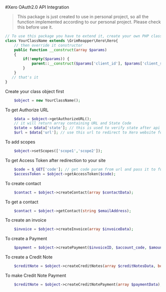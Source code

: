 #Xero OAuth2.0 API Integration

> This package is just created to use in personal project, so all the function implemented according to our personal project. Please check this before use it.

```php
// To use this package you have to extend it, create your own PHP class and extend this.
class YourClassName extends \GrimReapper\Xero\Xero{
    // then override it constructor
    public function __construct(array $params)
    {
        if(!empty($params)) {
            parent::__construct($params['client_id'], $params['client_secret'], $params['redirect_uri']);
        }
    }
   // that's it
}
```
Create your class object first
```php
    $object = new YourClassName();
```
To get Authorize URL
```php
    $data = $object->getAuthorizeURL();
    // it will return array containing URL and State Code
    $state = $data['state']; // this is used to verify state after api redirect to prevent xss
    $url = $data['url']; // use this url to redirect to Xero website for Authentication
```
To add scopes
```php
    $object->setScopes(['scope1','scope2']);
```
To get Access Token after redirection to your site
```php
    $code = $_GET['code']; // get code param from url and pass it to function
    $accessToken = $object->getAccessToken($code);
```
To create contact
```php
    $contact = $object->createContact(array $contactData);
```
To get a contact
```php
    $contact = $object->getContact(string $emailAddress);
```

To create an invoice
```php
    $invoice = $object->createInvoice(array $invoiceData);
```
To create a Payment
```php
    $payment = $object->createPayment($invoiceID, $account_code, $amount, $date);
```
To create a Credit Note
```php
    $creditNote = $object->createCreditNotes(array $creditNotesData, bool $returnObj = false);
```
To make Credit Note Payment
```php
    $creditNote = $object->createCreditNotePayment(array $paymentData);
```
